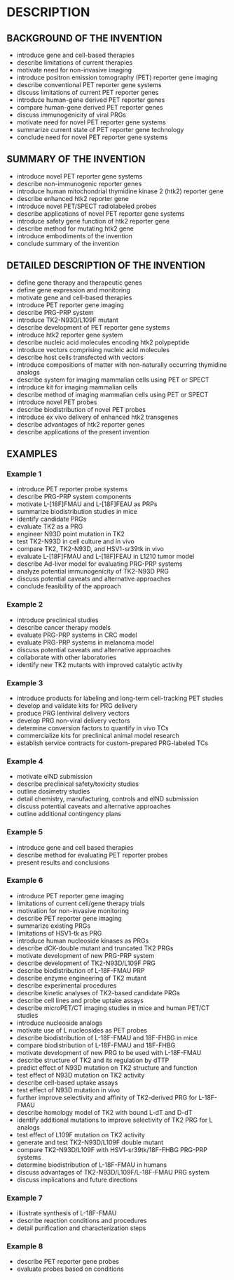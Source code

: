 # DESCRIPTION

## BACKGROUND OF THE INVENTION

- introduce gene and cell-based therapies
- describe limitations of current therapies
- motivate need for non-invasive imaging
- introduce positron emission tomography (PET) reporter gene imaging
- describe conventional PET reporter gene systems
- discuss limitations of current PET reporter genes
- introduce human-gene derived PET reporter genes
- compare human-gene derived PET reporter genes
- discuss immunogenicity of viral PRGs
- motivate need for novel PET reporter gene systems
- summarize current state of PET reporter gene technology
- conclude need for novel PET reporter gene systems

## SUMMARY OF THE INVENTION

- introduce novel PET reporter gene systems
- describe non-immunogenic reporter genes
- introduce human mitochondrial thymidine kinase 2 (htk2) reporter gene
- describe enhanced htk2 reporter gene
- introduce novel PET/SPECT radiolabeled probes
- describe applications of novel PET reporter gene systems
- introduce safety gene function of htk2 reporter gene
- describe method for mutating htk2 gene
- introduce embodiments of the invention
- conclude summary of the invention

## DETAILED DESCRIPTION OF THE INVENTION

- define gene therapy and therapeutic genes
- define gene expression and monitoring
- motivate gene and cell-based therapies
- introduce PET reporter gene imaging
- describe PRG-PRP system
- introduce TK2-N93D/L109F mutant
- describe development of PET reporter gene systems
- introduce htk2 reporter gene system
- describe nucleic acid molecules encoding htk2 polypeptide
- introduce vectors comprising nucleic acid molecules
- describe host cells transfected with vectors
- introduce compositions of matter with non-naturally occurring thymidine analogs
- describe system for imaging mammalian cells using PET or SPECT
- introduce kit for imaging mammalian cells
- describe method of imaging mammalian cells using PET or SPECT
- introduce novel PET probes
- describe biodistribution of novel PET probes
- introduce ex vivo delivery of enhanced htk2 transgenes
- describe advantages of htk2 reporter genes
- describe applications of the present invention

## EXAMPLES

### Example 1

- introduce PET reporter probe systems
- describe PRG-PRP system components
- motivate L-[18F]FMAU and L-[18F]FEAU as PRPs
- summarize biodistribution studies in mice
- identify candidate PRGs
- evaluate TK2 as a PRG
- engineer N93D point mutation in TK2
- test TK2-N93D in cell culture and in vivo
- compare TK2, TK2-N93D, and HSV1-sr39tk in vivo
- evaluate L-[18F]FMAU and L-[18F]FEAU in L1210 tumor model
- describe Ad-liver model for evaluating PRG-PRP systems
- analyze potential immunogenicity of TK2-N93D PRG
- discuss potential caveats and alternative approaches
- conclude feasibility of the approach

### Example 2

- introduce preclinical studies
- describe cancer therapy models
- evaluate PRG-PRP systems in CRC model
- evaluate PRG-PRP systems in melanoma model
- discuss potential caveats and alternative approaches
- collaborate with other laboratories
- identify new TK2 mutants with improved catalytic activity

### Example 3

- introduce products for labeling and long-term cell-tracking PET studies
- develop and validate kits for PRG delivery
- produce PRG lentiviral delivery vectors
- develop PRG non-viral delivery vectors
- determine conversion factors to quantify in vivo TCs
- commercialize kits for preclinical animal model research
- establish service contracts for custom-prepared PRG-labeled TCs

### Example 4

- motivate eIND submission
- describe preclinical safety/toxicity studies
- outline dosimetry studies
- detail chemistry, manufacturing, controls and eIND submission
- discuss potential caveats and alternative approaches
- outline additional contingency plans

### Example 5

- introduce gene and cell based therapies
- describe method for evaluating PET reporter probes
- present results and conclusions

### Example 6

- introduce PET reporter gene imaging
- limitations of current cell/gene therapy trials
- motivation for non-invasive monitoring
- describe PET reporter gene imaging
- summarize existing PRGs
- limitations of HSV1-tk as PRG
- introduce human nucleoside kinases as PRGs
- describe dCK-double mutant and truncated TK2 PRGs
- motivate development of new PRG-PRP system
- describe development of TK2-N93D/L109F PRG
- describe biodistribution of L-18F-FMAU PRP
- describe enzyme engineering of TK2 mutant
- describe experimental procedures
- describe kinetic analyses of TK2-based candidate PRGs
- describe cell lines and probe uptake assays
- describe microPET/CT imaging studies in mice and human PET/CT studies
- introduce nucleoside analogs
- motivate use of L nucleosides as PET probes
- describe biodistribution of L-18F-FMAU and 18F-FHBG in mice
- compare biodistribution of L-18F-FMAU and 18F-FHBG
- motivate development of new PRG to be used with L-18F-FMAU
- describe structure of TK2 and its regulation by dTTP
- predict effect of N93D mutation on TK2 structure and function
- test effect of N93D mutation on TK2 activity
- describe cell-based uptake assays
- test effect of N93D mutation in vivo
- further improve selectivity and affinity of TK2-derived PRG for L-18F-FMAU
- describe homology model of TK2 with bound L-dT and D-dT
- identify additional mutations to improve selectivity of TK2 PRG for L analogs
- test effect of L109F mutation on TK2 activity
- generate and test TK2-N93D/L109F double mutant
- compare TK2-N93D/L109F with HSV1-sr39tk/18F-FHBG PRG-PRP systems
- determine biodistribution of L-18F-FMAU in humans
- discuss advantages of TK2-N93D/L109F/L-18F-FMAU PRG system
- discuss implications and future directions

### Example 7

- illustrate synthesis of L-18F-FMAU
- describe reaction conditions and procedures
- detail purification and characterization steps

### Example 8

- describe PET reporter gene probes
- evaluate probes based on conditions

